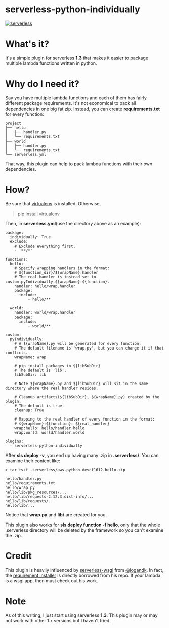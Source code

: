 # serverless-python-individually

[![serverless](http://public.serverless.com/badges/v3.svg)](http://www.serverless.com)

# What's it?

It's a simple plugin for serverless **1.3** that makes it easier to package multiple lambda functions written in python.


# Why do I need it?

Say you have multiple lambda functions and each of them has fairly different package requirements.
It's not economical to pack all dependencies in one big fat zip. Instead, you
can create **requirements.txt** for every function:

```
project
├── hello
│   ├── handler.py
│   └── requirements.txt
├── world
│   ├── handler.py
│   └── requirements.txt
└── serverless.yml
```

That way, this plugin can help to pack lambda functions with their own dependencies.

# How?

Be sure that [virtualenv](https://pypi.python.org/pypi/virtualenv/) is installed. Otherwise,
> pip install virtualenv


Then, in **serverless.yml**(use the directory above as an example):
```
package:
  individually: True
  exclude:
    # Exclude everything first.
    - '**/*'

functions:
  hello:
    # Specify wrapping handlers in the format:
    # ${function_dir}/${wrapName}.handler
    # The real handler is instead set to custom.pyIndividually.${wrapName}:${function}.
    handler: hello/wrap.handler
    package:
      include:
          - hello/**

  world:
    handler: world/wrap.handler
    package:
      include:
          - world/**

custom:
  pyIndividually:
    # A ${wrapName}.py will be generated for every function.
    # The default filename is 'wrap.py', but you can change it if that conflicts.
    wrapName: wrap

    # pip install packages to ${libSubDir} 
    # The default is 'lib'.
    libSubDir: lib

    # Note ${wrapName}.py and ${libSubDir} will sit in the same directory where the real handler resides.

    # Cleanup artifacts(${libSubDir}, ${wrapName}.py) created by the plugin.
    # The default is true.
    cleanup: True

    # Mapping to the real handler of every function in the format:
    # ${wrapName}:${function}: ${real_handler}
    wrap:hello: hello/handler.hello
    wrap:world: world/handler.world

plugins:
  - serverless-python-individually

```

After **sls deploy -v**, you end up having many .zip in **.serverless/**.
You can examine their content like:

```
> tar tvzf .serverless/aws-python-devcf1612-hello.zip

hello/handler.py
hello/requirements.txt
hello/wrap.py
hello/lib/pkg_resources/...
hello/lib/requests-2.12.3.dist-info/...
hello/lib/requests/...
hello/lib/...

```

Notice that **wrap.py** and **lib/** are created for you.

This plugin also works for **sls deploy function -f hello**, only that the
whole .serverless directory will be deleted by the framework so you can't examine the .zip.

# Credit
This plugin is heavily influenced by [serverless-wsgi](https://github.com/logandk/serverless-wsgi) from [@logandk](https://github.com/logandk).
In fact, the [requirement installer](https://github.com/cfchou/serverless-python-individually/blob/master/requirements.py) is directly borrowed from his repo.
If your lambda is a wsgi app, then must check out his work.


# Note
As of this writing, I just start using serverless **1.3**. This plugin may or may
not work with other 1.x versions but I haven't tried. 








